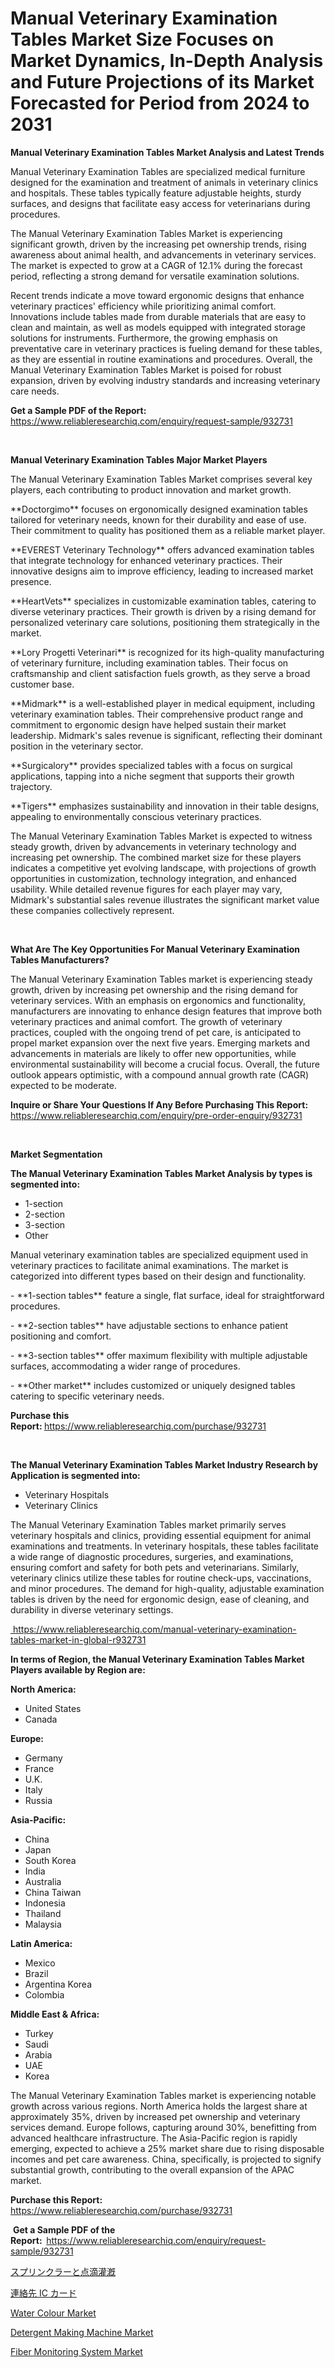 <p><h1>Manual Veterinary Examination Tables Market Size Focuses on Market Dynamics, In-Depth Analysis and Future Projections of its Market Forecasted for Period from 2024 to 2031</h1></p><p><strong>Manual Veterinary Examination Tables Market Analysis and Latest Trends</strong></p>
<p><p>Manual Veterinary Examination Tables are specialized medical furniture designed for the examination and treatment of animals in veterinary clinics and hospitals. These tables typically feature adjustable heights, sturdy surfaces, and designs that facilitate easy access for veterinarians during procedures. </p><p>The Manual Veterinary Examination Tables Market is experiencing significant growth, driven by the increasing pet ownership trends, rising awareness about animal health, and advancements in veterinary services. The market is expected to grow at a CAGR of 12.1% during the forecast period, reflecting a strong demand for versatile examination solutions. </p><p>Recent trends indicate a move toward ergonomic designs that enhance veterinary practices' efficiency while prioritizing animal comfort. Innovations include tables made from durable materials that are easy to clean and maintain, as well as models equipped with integrated storage solutions for instruments. Furthermore, the growing emphasis on preventative care in veterinary practices is fueling demand for these tables, as they are essential in routine examinations and procedures. Overall, the Manual Veterinary Examination Tables Market is poised for robust expansion, driven by evolving industry standards and increasing veterinary care needs.</p></p>
<p><strong>Get a Sample PDF of the Report:&nbsp;</strong> <a href="https://www.reliableresearchiq.com/enquiry/request-sample/932731">https://www.reliableresearchiq.com/enquiry/request-sample/932731</a></p>
<p>&nbsp;</p>
<p><strong>Manual Veterinary Examination Tables Major Market Players</strong></p>
<p><p>The Manual Veterinary Examination Tables Market comprises several key players, each contributing to product innovation and market growth. </p><p>**Doctorgimo** focuses on ergonomically designed examination tables tailored for veterinary needs, known for their durability and ease of use. Their commitment to quality has positioned them as a reliable market player.</p><p>**EVEREST Veterinary Technology** offers advanced examination tables that integrate technology for enhanced veterinary practices. Their innovative designs aim to improve efficiency, leading to increased market presence. </p><p>**HeartVets** specializes in customizable examination tables, catering to diverse veterinary practices. Their growth is driven by a rising demand for personalized veterinary care solutions, positioning them strategically in the market.</p><p>**Lory Progetti Veterinari** is recognized for its high-quality manufacturing of veterinary furniture, including examination tables. Their focus on craftsmanship and client satisfaction fuels growth, as they serve a broad customer base.</p><p>**Midmark** is a well-established player in medical equipment, including veterinary examination tables. Their comprehensive product range and commitment to ergonomic design have helped sustain their market leadership. Midmark's sales revenue is significant, reflecting their dominant position in the veterinary sector.</p><p>**Surgicalory** provides specialized tables with a focus on surgical applications, tapping into a niche segment that supports their growth trajectory. </p><p>**Tigers** emphasizes sustainability and innovation in their table designs, appealing to environmentally conscious veterinary practices.</p><p>The Manual Veterinary Examination Tables Market is expected to witness steady growth, driven by advancements in veterinary technology and increasing pet ownership. The combined market size for these players indicates a competitive yet evolving landscape, with projections of growth opportunities in customization, technology integration, and enhanced usability. While detailed revenue figures for each player may vary, Midmark's substantial sales revenue illustrates the significant market value these companies collectively represent.</p></p>
<p>&nbsp;</p>
<p><strong>What Are The Key Opportunities For Manual Veterinary Examination Tables Manufacturers?</strong></p>
<p><p>The Manual Veterinary Examination Tables market is experiencing steady growth, driven by increasing pet ownership and the rising demand for veterinary services. With an emphasis on ergonomics and functionality, manufacturers are innovating to enhance design features that improve both veterinary practices and animal comfort. The growth of veterinary practices, coupled with the ongoing trend of pet care, is anticipated to propel market expansion over the next five years. Emerging markets and advancements in materials are likely to offer new opportunities, while environmental sustainability will become a crucial focus. Overall, the future outlook appears optimistic, with a compound annual growth rate (CAGR) expected to be moderate.</p></p>
<p><strong>Inquire or Share Your Questions If Any Before Purchasing This Report:</strong> <a href="https://www.reliableresearchiq.com/enquiry/pre-order-enquiry/932731">https://www.reliableresearchiq.com/enquiry/pre-order-enquiry/932731</a></p>
<p>&nbsp;</p>
<p><strong>Market Segmentation</strong></p>
<p><strong>The Manual Veterinary Examination Tables Market Analysis by types is segmented into:</strong></p>
<p><ul><li>1-section</li><li>2-section</li><li>3-section</li><li>Other</li></ul></p>
<p><p>Manual veterinary examination tables are specialized equipment used in veterinary practices to facilitate animal examinations. The market is categorized into different types based on their design and functionality. </p><p>- **1-section tables** feature a single, flat surface, ideal for straightforward procedures. </p><p>- **2-section tables** have adjustable sections to enhance patient positioning and comfort. </p><p>- **3-section tables** offer maximum flexibility with multiple adjustable surfaces, accommodating a wider range of procedures. </p><p>- **Other market** includes customized or uniquely designed tables catering to specific veterinary needs.</p></p>
<p><strong>Purchase this Report:&nbsp;</strong><a href="https://www.reliableresearchiq.com/purchase/932731">https://www.reliableresearchiq.com/purchase/932731</a></p>
<p>&nbsp;</p>
<p><strong>The Manual Veterinary Examination Tables Market Industry Research by Application is segmented into:</strong></p>
<p><ul><li>Veterinary Hospitals</li><li>Veterinary Clinics</li></ul></p>
<p><p>The Manual Veterinary Examination Tables market primarily serves veterinary hospitals and clinics, providing essential equipment for animal examinations and treatments. In veterinary hospitals, these tables facilitate a wide range of diagnostic procedures, surgeries, and examinations, ensuring comfort and safety for both pets and veterinarians. Similarly, veterinary clinics utilize these tables for routine check-ups, vaccinations, and minor procedures. The demand for high-quality, adjustable examination tables is driven by the need for ergonomic design, ease of cleaning, and durability in diverse veterinary settings.</p></p>
<p><a href="https://www.reliableresearchiq.com/manual-veterinary-examination-tables-market-in-global-r932731">&nbsp;https://www.reliableresearchiq.com/manual-veterinary-examination-tables-market-in-global-r932731</a></p>
<p><strong>In terms of Region, the Manual Veterinary Examination Tables Market Players available by Region are:</strong></p>
<p>
    <p> <strong> North America: </strong>
        <ul>
            <li>United States</li>
            <li>Canada</li>
        </ul>
        </p> 
    <p> <strong> Europe: </strong>
        <ul>
            <li>Germany</li>
            <li>France</li>
            <li>U.K.</li>
            <li>Italy</li>
            <li>Russia</li>
        </ul>
        </p> 
    <p> <strong> Asia-Pacific: </strong>
        <ul>
            <li>China</li>
            <li>Japan</li>
            <li>South Korea</li>
            <li>India</li>
            <li>Australia</li>
            <li>China Taiwan</li>
            <li>Indonesia</li>
            <li>Thailand</li>
            <li>Malaysia</li>
        </ul>
        </p> 
    <p> <strong> Latin America: </strong>
        <ul>
            <li>Mexico</li>
            <li>Brazil</li>
            <li>Argentina Korea</li>
            <li>Colombia</li>
        </ul>
        </p> 
    <p> <strong> Middle East & Africa: </strong>
        <ul>
            <li>Turkey</li>
            <li>Saudi</li>
            <li>Arabia</li>
            <li>UAE</li>
            <li>Korea</li>
        </ul>
    </p>
    </p>
<p><p>The Manual Veterinary Examination Tables market is experiencing notable growth across various regions. North America holds the largest share at approximately 35%, driven by increased pet ownership and veterinary services demand. Europe follows, capturing around 30%, benefitting from advanced healthcare infrastructure. The Asia-Pacific region is rapidly emerging, expected to achieve a 25% market share due to rising disposable incomes and pet care awareness. China, specifically, is projected to signify substantial growth, contributing to the overall expansion of the APAC market.</p></p>
<p><strong>Purchase this Report: </strong><a href="https://www.reliableresearchiq.com/purchase/932731">https://www.reliableresearchiq.com/purchase/932731</a></p>
<p>&nbsp;<strong>Get a Sample PDF of the Report:&nbsp;&nbsp;</strong><a href="https://www.reliableresearchiq.com/enquiry/request-sample/932731">https://www.reliableresearchiq.com/enquiry/request-sample/932731</a></p>
<p><strong></strong></p>
<p><p><a href="https://medium.com/@natkinneij6j/sprinklers-and-drip-irrigation-market-%E3%81%AF-%E3%82%B3%E3%82%B9%E3%83%88%E7%AE%A1%E7%90%86%E3%81%A8%E5%8A%B9%E7%8E%87%E5%90%91%E4%B8%8A%E3%82%92%E5%84%AA%E5%85%88%E3%81%97%E3%81%BE%E3%81%99-%E3%81%95%E3%82%89%E3%81%AB-%E5%A0%B1%E5%91%8A%E6%9B%B8%E3%81%AF%E5%B8%82%E5%A0%B4%E3%81%AE%E9%9C%80%E8%A6%81%E9%9D%A2%E3%81%A8%E4%BE%9B%E7%B5%A6%E9%9D%A2%E3%81%AE%E4%B8%A1%E6%96%B9%E3%82%92%E3%82%AB%E3%83%90%E3%83%BC%E3%81%97%E3%81%A6%E3%81%84%E3%81%BE%E3%81%99-a3372dcad944">スプリンクラーと点滴灌漑</a></p><p><a href="https://medium.com/@natkinneij6j/contact-ic-cards-market-%E3%81%AE%E3%82%B0%E3%83%AD%E3%83%BC%E3%83%90%E3%83%AB%E5%B8%82%E5%A0%B4%E6%A6%82%E8%A6%81%E3%81%AF-%E4%B8%96%E7%95%8C%E3%81%8A%E3%82%88%E3%81%B3%E4%B8%BB%E8%A6%81%E5%B8%82%E5%A0%B4%E3%81%AB%E3%81%8A%E3%81%91%E3%82%8B%E6%A5%AD%E7%95%8C%E3%81%AB%E5%BD%B1%E9%9F%BF%E3%82%92%E4%B8%8E%E3%81%88%E3%82%8B%E4%B8%BB%E8%A6%81%E3%81%AA%E3%83%88%E3%83%AC%E3%83%B3%E3%83%89%E3%81%AB%E3%81%A4%E3%81%84%E3%81%A6-%E7%8B%AC%E8%87%AA%E3%81%AE%E8%A6%96%E7%82%B9%E3%82%92%E6%8F%90%E4%BE%9B%E3%81%97%E3%81%BE%E3%81%99-b95b68800d67">連絡先 IC カード</a></p><p><a href="https://issuu.com/reportprime-2/docs/water-colour-market-size-2030.pptx_877f5f7ebf2982">Water Colour Market</a></p><p><a href="https://www.linkedin.com/pulse/global-detergent-making-machine-market-projected-grow-cagr-tnfhf?trackingId=D6V1jsGTRFeSJr4vgJyfYA%3D%3D">Detergent Making Machine Market</a></p><p><a href="https://www.linkedin.com/pulse/fiber-monitoring-system-market-global-trends-forecast-2024-dpuhe?trackingId=f886gyQLSPWTEduvSFUc%2Fg%3D%3D">Fiber Monitoring System Market</a></p></p>